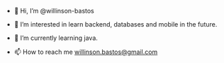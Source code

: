 - 👋 Hi, I’m @willinson-bastos
- 👀 I’m interested in learn backend, databases and mobile in the future.
- 🌱 I’m currently learning java.

- 📫 How to reach me willinson.bastos@gmail.com

<!---
willinson-bastos/willinson-bastos is a ✨ special ✨ repository because its `README.md` (this file) appears on your GitHub profile.
You can click the Preview link to take a look at your changes.
--->
